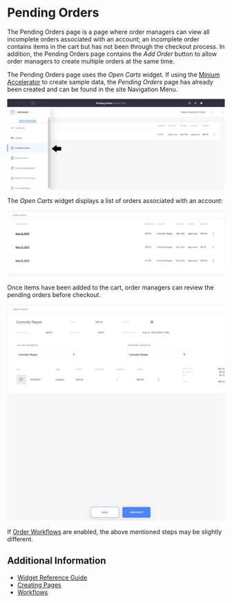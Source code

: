 # Pending Orders

The Pending Orders page is a page where order managers can view all incomplete orders associated with an account; an incomplete order contains items in the cart but has not been through the checkout process. In addition, the Pending Orders page contains the _Add Order_ button to allow order managers to create multiple orders at the same time.

The Pending Orders page uses the _Open Carts_ widget. If using the [Minium Accelerator](../../starting-a-store/using-the-minium-accelerator-to-jump-start-your-b2b-store.md) to create sample data, the _Pending Orders_ page has already been created and can be found in the site Navigation Menu.

![Pending Orders page](./pending-orders/images/01.png)

The _Open Carts_ widget displays a list of orders associated with an account:

![Open Carts widget](./pending-orders/images/02.png)

Once items have been added to the cart, order managers can review the pending orders before checkout.

![Reviewing pending orders](./pending-orders/images/04.png)

If [Order Workflows](../../orders-and-fulfillment/order-management/order-workflows.md) are enabled, the above mentioned steps may be slightly different.

## Additional Information

* [Widget Reference Guide](../widget-reference.md)
* [Creating Pages](https://help.liferay.com/hc/en-us/articles/360018171291-Creating-Pages)
* [Workflows](../../orders-and-fulfillment/order-management/order-workflows.md)
